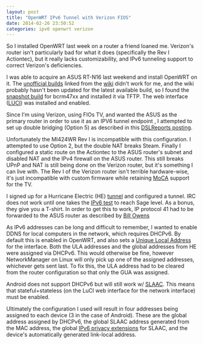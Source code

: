 ```yaml
---
layout: post 
title: "OpenWRT IPv6 Tunnel with Verizon FIOS" 
date: 2014-02-26 23:50:52 
categories: ipv6 openwrt verizon 
---
```


So I installed OpenWRT last week on a router a friend loaned me.
Verizon's router isn't particularly bad for what it does (specifically
the Rev I Actiontec), but it really lacks customizability, and IPv6 tunneling
support to correct Verizon's deficiencies. 

I was able to acquire an ASUS RT-N16 last weekend and install OpenWRT on it. The
[unofficial builds][rtn16_unofficial] linked from the [wiki][openwrt_rtn16]
didn't work for me, and the wiki probably hasn't been updated for the latest
available build, so I found the [snapshot build][openwrt_snapshot] for
bcrm47xx and installed it via TFTP. The web interface ([LUCI][luci]) was
installed and enabled. 

Since I'm using Verizon, using FIOs TV, and wanted the ASUS as the primary
router in order to use it as an IPV6 tunnel endpoint , I attempted to set up
double bridging (Option 5) as described in this [DSLReports posting][routercfg].

Unfortunately the MI424WR Rev I is incompatible with this configuration. I
attempted to use Option 2, but the double NAT breaks Steam. Finally I configured
a static route on the Actiontec to the ASUS router's subnet and disabled NAT and
the IPv4 firewall on the ASUS router.  This still breaks UPnP and NAT is
still being done on the Verizon router, but it's something I can live with. The
Rev I of the Verizon router isn't terrible hardware-wise, it's just incompatible
with custom firmware while retaining [MoCA][moca] support for the TV.

I signed up for a Hurricane Electric (HE) [tunnel][henet] and configured a tunnel.
IRC does not work until one takes the [IPv6 test][hetest] to reach Sage level.
As a bonus, they give you a T-shirt. In order to get this to work, IP protocol
41 had to be forwarded to the ASUS router as described by [Bill
Owens](http://bill-owens.blogspot.com/2011/11/hurricane-electric-ipv6-tunnel-through.html) 

As IPv6 addresses can be long and difficult to remember, I wanted to enable DDNS
for local computers in the network, which requires DHCPv6. By default this is
enabled in OpenWRT, and also sets a [Unique Local Address][wiki_ula] for the
interface. Both the ULA addresses and the global addresses from HE were assigned
via DHCPv6. This would otherwise be fine, however NetworkManager on Linux will
only pick up one of the assigned addresses, whichever gets sent last. To fix
this, the ULA address had to be cleared from the router configuration so that
only the GUA was assigned.

Android does not support DHCPv6 but will still work w/ [SLAAC][slaac]. This
means that stateful+stateless (on the LuCI web interface for the network
interface) must be enabled. 

Ultimately the configuration I used will result in four addresses being
assigned to each device (3 in the case of Android). These are the global address
assigned by DHCPv6, the global SLAAC address generated from the MAC address, the
global [IPv6 privacy extensions][privacy] for SLAAC, and the device's
automatically generated
link-local address.

[openwrt_rtn16]: http://wiki.openwrt.org/toh/asus/rt-n16
[openwrt_snapshot]: http://downloads.openwrt.org/snapshots/trunk/brcm47xx/openwrt-brcm47xx-squashfs.trx
[rtn16_unofficial]: http://openwrt.razvi.ro/
[routercfg]: www.dslreports.com/faq/16077
[moca]: https://en.wikipedia.org/wiki/Multimedia_over_Coax_Alliance
[henet]: https://www.tunnelbroker.net/
[luci]: http://luci.subsignal.org/trac
[hetest]: https://ipv6.he.net/certification/
[wiki_ula]: https://en.wikipedia.org/wiki/Unique_local_address
[slaac]: https://en.wikipedia.org/wiki/IPv6#Stateless_address_autoconfiguration_.28SLAAC.29
[privacy]: https://en.wikipedia.org/wiki/IPv6#Privacy
